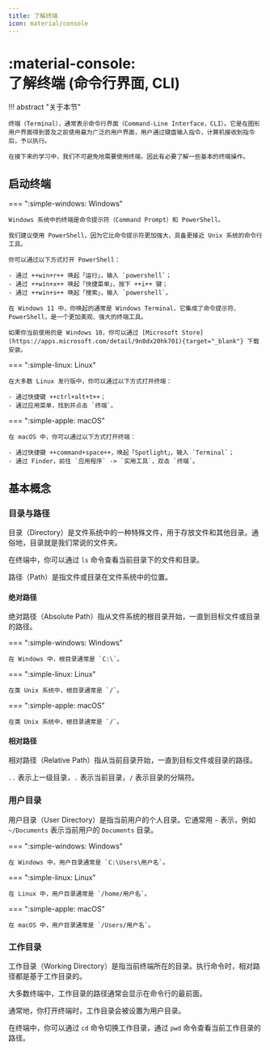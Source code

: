```yaml
---
title: 了解终端
icon: material/console
---
```


# :material-console:<br>了解终端 (命令行界面, CLI)

!!! abstract "关于本节"

    终端（Terminal），通常表示命令行界面（Command-Line Interface，CLI）。它是在图形用户界面得到普及之前使用最为广泛的用户界面，用户通过键盘输入指令，计算机接收到指令后，予以执行。

    在接下来的学习中，我们不可避免地需要使用终端，因此有必要了解一些基本的终端操作。

## 启动终端

=== ":simple-windows: Windows"

    Windows 系统中的终端是命令提示符（Command Prompt）和 PowerShell。

    我们建议使用 PowerShell，因为它比命令提示符更加强大，具备更接近 Unix 系统的命令行工具。

    你可以通过以下方式打开 PowerShell：

    - 通过 ++win+r++ 唤起「运行」，输入 `powershell`；
    - 通过 ++win+x++ 唤起「快捷菜单」，按下 ++i++ 键；
    - 通过 ++win+s++ 唤起「搜索」，输入 `powershell`。

    在 Windows 11 中，你唤起的通常是 Windows Terminal，它集成了命令提示符、PowerShell，是一个更加美观、强大的终端工具。

    如果你当前使用的是 Windows 10，你可以通过 [Microsoft Store](https://apps.microsoft.com/detail/9n0dx20hk701){target="_blank"} 下载安装。

=== ":simple-linux: Linux"

    在大多数 Linux 发行版中，你可以通过以下方式打开终端：

    - 通过快捷键 ++ctrl+alt+t++；
    - 通过应用菜单，找到并点击 `终端`。

=== ":simple-apple: macOS"

    在 macOS 中，你可以通过以下方式打开终端：

    - 通过快捷键 ++command+space++，唤起「Spotlight」，输入 `Terminal`；
    - 通过 Finder，前往 `应用程序` -> `实用工具`，双击 `终端`。

## 基本概念

### 目录与路径

目录（Directory）是文件系统中的一种特殊文件，用于存放文件和其他目录。通俗地，目录就是我们常说的文件夹。

在终端中，你可以通过 `ls` 命令查看当前目录下的文件和目录。

路径（Path）是指文件或目录在文件系统中的位置。

#### 绝对路径

绝对路径（Absolute Path）指从文件系统的根目录开始，一直到目标文件或目录的路径。

=== ":simple-windows: Windows"

    在 Windows 中，根目录通常是 `C:\`。

=== ":simple-linux: Linux"

    在类 Unix 系统中，根目录通常是 `/`。

=== ":simple-apple: macOS"

    在类 Unix 系统中，根目录通常是 `/`。

#### 相对路径

相对路径（Relative Path）指从当前目录开始，一直到目标文件或目录的路径。

`..` 表示上一级目录，`.` 表示当前目录，`/` 表示目录的分隔符。

### 用户目录

用户目录（User Directory）是指当前用户的个人目录。它通常用 `~` 表示，例如 `~/Documents` 表示当前用户的 `Documents` 目录。

=== ":simple-windows: Windows"

    在 Windows 中，用户目录通常是 `C:\Users\用户名`。

=== ":simple-linux: Linux"

    在 Linux 中，用户目录通常是 `/home/用户名`。

=== ":simple-apple: macOS"

    在 macOS 中，用户目录通常是 `/Users/用户名`。

### 工作目录

工作目录（Working Directory）是指当前终端所在的目录。执行命令时，相对路径都是基于工作目录的。

大多数终端中，工作目录的路径通常会显示在命令行的最前面。

通常地，你打开终端时，工作目录会被设置为用户目录。

在终端中，你可以通过 `cd` 命令切换工作目录，通过 `pwd` 命令查看当前工作目录的路径。
